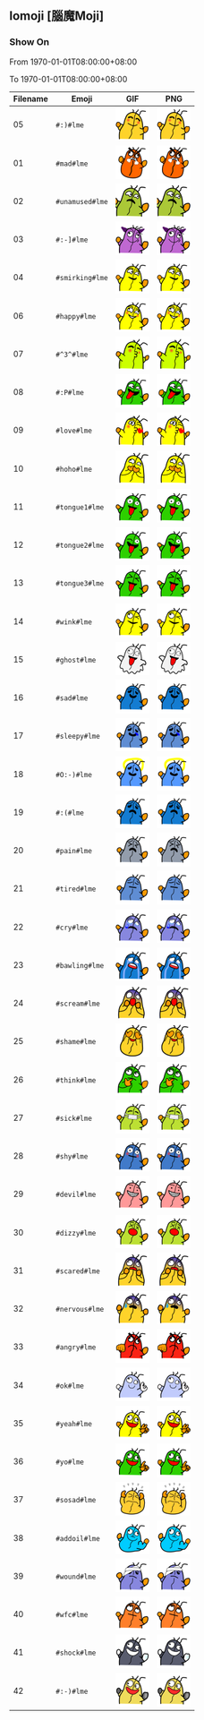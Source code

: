 ## lomoji [腦魔Moji]

### Show On
From 1970-01-01T08:00:00+08:00

To 1970-01-01T08:00:00+08:00

| Filename | Emoji | GIF | PNG |
| --- | --- | --- | --- |
| 05 | `#:)#lme` | ![05](../../assets/ios/faces/lomoji/05.png) | ![05](../../assets/ios/faces_png/lomoji/05.png) |
| 01 | `#mad#lme` | ![01](../../assets/ios/faces/lomoji/01.png) | ![01](../../assets/ios/faces_png/lomoji/01.png) |
| 02 | `#unamused#lme` | ![02](../../assets/ios/faces/lomoji/02.png) | ![02](../../assets/ios/faces_png/lomoji/02.png) |
| 03 | `#:-]#lme` | ![03](../../assets/ios/faces/lomoji/03.png) | ![03](../../assets/ios/faces_png/lomoji/03.png) |
| 04 | `#smirking#lme` | ![04](../../assets/ios/faces/lomoji/04.png) | ![04](../../assets/ios/faces_png/lomoji/04.png) |
| 06 | `#happy#lme` | ![06](../../assets/ios/faces/lomoji/06.png) | ![06](../../assets/ios/faces_png/lomoji/06.png) |
| 07 | `#^3^#lme` | ![07](../../assets/ios/faces/lomoji/07.png) | ![07](../../assets/ios/faces_png/lomoji/07.png) |
| 08 | `#:P#lme` | ![08](../../assets/ios/faces/lomoji/08.png) | ![08](../../assets/ios/faces_png/lomoji/08.png) |
| 09 | `#love#lme` | ![09](../../assets/ios/faces/lomoji/09.png) | ![09](../../assets/ios/faces_png/lomoji/09.png) |
| 10 | `#hoho#lme` | ![10](../../assets/ios/faces/lomoji/10.png) | ![10](../../assets/ios/faces_png/lomoji/10.png) |
| 11 | `#tongue1#lme` | ![11](../../assets/ios/faces/lomoji/11.png) | ![11](../../assets/ios/faces_png/lomoji/11.png) |
| 12 | `#tongue2#lme` | ![12](../../assets/ios/faces/lomoji/12.png) | ![12](../../assets/ios/faces_png/lomoji/12.png) |
| 13 | `#tongue3#lme` | ![13](../../assets/ios/faces/lomoji/13.png) | ![13](../../assets/ios/faces_png/lomoji/13.png) |
| 14 | `#wink#lme` | ![14](../../assets/ios/faces/lomoji/14.png) | ![14](../../assets/ios/faces_png/lomoji/14.png) |
| 15 | `#ghost#lme` | ![15](../../assets/ios/faces/lomoji/15.png) | ![15](../../assets/ios/faces_png/lomoji/15.png) |
| 16 | `#sad#lme` | ![16](../../assets/ios/faces/lomoji/16.png) | ![16](../../assets/ios/faces_png/lomoji/16.png) |
| 17 | `#sleepy#lme` | ![17](../../assets/ios/faces/lomoji/17.png) | ![17](../../assets/ios/faces_png/lomoji/17.png) |
| 18 | `#O:-)#lme` | ![18](../../assets/ios/faces/lomoji/18.png) | ![18](../../assets/ios/faces_png/lomoji/18.png) |
| 19 | `#:(#lme` | ![19](../../assets/ios/faces/lomoji/19.png) | ![19](../../assets/ios/faces_png/lomoji/19.png) |
| 20 | `#pain#lme` | ![20](../../assets/ios/faces/lomoji/20.png) | ![20](../../assets/ios/faces_png/lomoji/20.png) |
| 21 | `#tired#lme` | ![21](../../assets/ios/faces/lomoji/21.png) | ![21](../../assets/ios/faces_png/lomoji/21.png) |
| 22 | `#cry#lme` | ![22](../../assets/ios/faces/lomoji/22.png) | ![22](../../assets/ios/faces_png/lomoji/22.png) |
| 23 | `#bawling#lme` | ![23](../../assets/ios/faces/lomoji/23.png) | ![23](../../assets/ios/faces_png/lomoji/23.png) |
| 24 | `#scream#lme` | ![24](../../assets/ios/faces/lomoji/24.png) | ![24](../../assets/ios/faces_png/lomoji/24.png) |
| 25 | `#shame#lme` | ![25](../../assets/ios/faces/lomoji/25.png) | ![25](../../assets/ios/faces_png/lomoji/25.png) |
| 26 | `#think#lme` | ![26](../../assets/ios/faces/lomoji/26.png) | ![26](../../assets/ios/faces_png/lomoji/26.png) |
| 27 | `#sick#lme` | ![27](../../assets/ios/faces/lomoji/27.png) | ![27](../../assets/ios/faces_png/lomoji/27.png) |
| 28 | `#shy#lme` | ![28](../../assets/ios/faces/lomoji/28.png) | ![28](../../assets/ios/faces_png/lomoji/28.png) |
| 29 | `#devil#lme` | ![29](../../assets/ios/faces/lomoji/29.png) | ![29](../../assets/ios/faces_png/lomoji/29.png) |
| 30 | `#dizzy#lme` | ![30](../../assets/ios/faces/lomoji/30.png) | ![30](../../assets/ios/faces_png/lomoji/30.png) |
| 31 | `#scared#lme` | ![31](../../assets/ios/faces/lomoji/31.png) | ![31](../../assets/ios/faces_png/lomoji/31.png) |
| 32 | `#nervous#lme` | ![32](../../assets/ios/faces/lomoji/32.png) | ![32](../../assets/ios/faces_png/lomoji/32.png) |
| 33 | `#angry#lme` | ![33](../../assets/ios/faces/lomoji/33.png) | ![33](../../assets/ios/faces_png/lomoji/33.png) |
| 34 | `#ok#lme` | ![34](../../assets/ios/faces/lomoji/34.png) | ![34](../../assets/ios/faces_png/lomoji/34.png) |
| 35 | `#yeah#lme` | ![35](../../assets/ios/faces/lomoji/35.png) | ![35](../../assets/ios/faces_png/lomoji/35.png) |
| 36 | `#yo#lme` | ![36](../../assets/ios/faces/lomoji/36.png) | ![36](../../assets/ios/faces_png/lomoji/36.png) |
| 37 | `#sosad#lme` | ![37](../../assets/ios/faces/lomoji/37.png) | ![37](../../assets/ios/faces_png/lomoji/37.png) |
| 38 | `#addoil#lme` | ![38](../../assets/ios/faces/lomoji/38.png) | ![38](../../assets/ios/faces_png/lomoji/38.png) |
| 39 | `#wound#lme` | ![39](../../assets/ios/faces/lomoji/39.png) | ![39](../../assets/ios/faces_png/lomoji/39.png) |
| 40 | `#wfc#lme` | ![40](../../assets/ios/faces/lomoji/40.png) | ![40](../../assets/ios/faces_png/lomoji/40.png) |
| 41 | `#shock#lme` | ![41](../../assets/ios/faces/lomoji/41.png) | ![41](../../assets/ios/faces_png/lomoji/41.png) |
| 42 | `#:-)#lme` | ![42](../../assets/ios/faces/lomoji/42.png) | ![42](../../assets/ios/faces_png/lomoji/42.png) |

